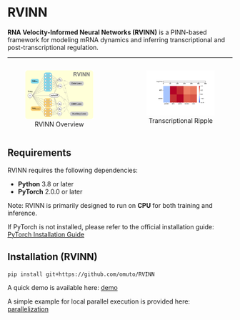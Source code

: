 # RVINN
**RNA Velocity-Informed Neural Networks (RVINN)** is a PINN-based framework for modeling mRNA dynamics and inferring transcriptional and post-transcriptional regulation.

---

<div style="display: flex; justify-content: center; gap: 40px; align-items: flex-start;">

  <figure style="text-align: center;">
    <img src="https://github.com/omuto/RVINN/blob/main/readme_fig/model_overview_github.png?raw=true" alt="Model" style="width: 200px;">
    <figcaption>RVINN Overview</figcaption>
  </figure>

  <figure style="text-align: center;">
    <img src="https://github.com/omuto/RVINN/blob/main/readme_fig/Transcriptional_Ripple_animation.gif?raw=true" alt="Transcriptional Ripple" style="width: 200px;">
    <figcaption>Transcriptional Ripple</figcaption>
  </figure>

</div>


## Requirements
RVINN requires the following dependencies:
- **Python** 3.8 or later
- **PyTorch** 2.0.0 or later

Note: RVINN is primarily designed to run on **CPU** for both training and inference.

If PyTorch is not installed, please refer to the official installation guide:
[PyTorch Installation Guide](https://pytorch.org/get-started/locally/)

## Installation (RVINN)

```console
pip install git+https://github.com/omuto/RVINN
```

A quick demo is available here:
[demo](https://github.com/omuto/RVINN/blob/main/demo/rvinn_demo.ipynb)

A simple example for local parallel execution is provided here:
[parallelization](https://github.com/omuto/RVINN/blob/main/demo/parallelization_demo.ipynb)

